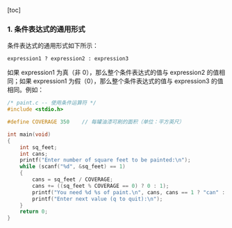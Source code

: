[toc]

### 1. 条件表达式的通用形式

条件表达式的通用形式如下所示：

```
expression1 ? expression2 : expression3
```

如果 expression1 为真（非 0），那么整个条件表达式的值与 expression2 的值相同；如果 expression1 为假（0），那么整个条件表达式的值与 expression3 的值相同。例如：

```c
/* paint.c -- 使用条件运算符 */
#include <stdio.h>

#define COVERAGE 350	// 每罐油漆可刷的面积（单位：平方英尺）

int main(void)
{
    int sq_feet;
    int cans;
    printf("Enter number of square feet to be painted:\n");
    while (scanf("%d", &sq_feet) == 1) 
    {
        cans = sq_feet / COVERAGE;
        cans += ((sq_feet % COVERAGE == 0) ? 0 : 1);
        printf("You need %d %s of paint.\n", cans, cans == 1 ? "can" : "cans");
        printf("Enter next value (q to quit):\n");
    }
    return 0;
}
```

